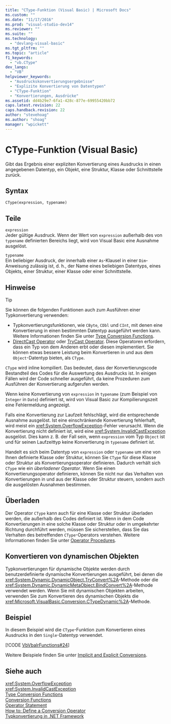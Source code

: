 ```yaml
---
title: "CType-Funktion (Visual Basic) | Microsoft Docs"
ms.custom: ""
ms.date: "11/17/2016"
ms.prod: "visual-studio-dev14"
ms.reviewer: ""
ms.suite: ""
ms.technology: 
  - "devlang-visual-basic"
ms.tgt_pltfrm: ""
ms.topic: "article"
f1_keywords: 
  - "vb.CType"
dev_langs: 
  - "VB"
helpviewer_keywords: 
  - "Ausdruckskonvertierungsergebnisse"
  - "Explizite Konvertierung von Datentypen"
  - "CType-Funktion"
  - "Konvertierungen, Ausdrücke"
ms.assetid: dd4b29e7-6fa1-428c-877e-69955420bb72
caps.latest.revision: 22
caps.handback.revision: 22
author: "stevehoag"
ms.author: "shoag"
manager: "wpickett"
---
```

# CType-Funktion (Visual Basic)
Gibt das Ergebnis einer expliziten Konvertierung eines Ausdrucks in einen angegebenen Datentyp, ein Objekt, eine Struktur, Klasse oder Schnittstelle zurück.  
  
## Syntax  
  
```  
CType(expression, typename)  
```  
  
## Teile  
 `expression`  
 Jeder gültige Ausdruck.  Wenn der Wert von `expression` außerhalb des von `typename` definierten Bereichs liegt, wird von Visual Basic eine Ausnahme ausgelöst.  
  
 `typename`  
 Ein beliebiger Ausdruck, der innerhalb einer `As`\-Klausel in einer `Dim`\-Anweisung zulässig ist, d. h., der Name eines beliebigen Datentyps, eines Objekts, einer Struktur, einer Klasse oder einer Schnittstelle.  
  
## Hinweise  
  
> [!TIP]
>  Sie können die folgenden Funktionen auch zum Ausführen einer Typkonvertierung verwenden:  
>   
>  -   Typkonvertierungsfunktionen, wie `CByte`, `CDbl` und `CInt`, mit denen eine Konvertierung in einen bestimmten Datentyp ausgeführt werden kann.  Weitere Informationen finden Sie unter [Type Conversion Functions](../../../visual-basic/language-reference/functions/type-conversion-functions.md).  
> -   [DirectCast Operator](../../../visual-basic/language-reference/operators/directcast-operator.md) oder [TryCast Operator](../../../visual-basic/language-reference/operators/trycast-operator.md).  Diese Operatoren erfordern, dass ein Typ von dem Anderen erbt oder diesen implementiert.  Sie können etwas bessere Leistung beim Konvertieren in und aus dem `Object`\-Datentyp bieten, als `CType`.  
  
 `CType` wird inline kompiliert. Das bedeutet, dass der Konvertierungscode Bestandteil des Codes für die Auswertung des Ausdrucks ist.  In einigen Fällen wird der Code schneller ausgeführt, da keine Prozeduren zum Ausführen der Konvertierung aufgerufen werden.  
  
 Wenn keine Konvertierung von `expression` in `typename` \(zum Beispiel von `Integer` in `Date`\) definiert ist, wird von Visual Basic zur Kompilierungszeit eine Fehlermeldung angezeigt.  
  
 Falls eine Konvertierung zur Laufzeit fehlschlägt, wird die entsprechende Ausnahme ausgelöst.  Ist eine einschränkende Konvertierung fehlerhaft, wird meist ein <xref:System.OverflowException>\-Fehler verursacht.  Wenn die Konvertierung nicht definiert ist, wird eine <xref:System.InvalidCastException> ausgelöst.  Dies kann z. B. der Fall sein, wenn `expression` vom Typ `Object` ist und für seinen Laufzeittyp keine Konvertierung in `typename` definiert ist.  
  
 Handelt es sich beim Datentyp von `expression` oder `typename` um eine von Ihnen definierte Klasse oder Struktur, können Sie `CType` für diese Klasse oder Struktur als Konvertierungsoperator definieren.  Dadurch verhält sich `CType` wie ein *überladener Operator*.  Wenn Sie einen Konvertierungsoperator definieren, können Sie nicht nur das Verhalten von Konvertierungen in und aus der Klasse oder Struktur steuern, sondern auch die ausgelösten Ausnahmen bestimmen.  
  
## Überladen  
 Der Operator `CType` kann auch für eine Klasse oder Struktur überladen werden, die außerhalb des Codes definiert ist.  Wenn in dem Code Konvertierungen in eine solche Klasse oder Struktur oder in umgekehrter Richtung durchführt werden, müssen Sie sicherstellen, dass Sie das Verhalten des betreffenden `CType`\-Operators verstehen.  Weitere Informationen finden Sie unter [Operator Procedures](../../../visual-basic/programming-guide/language-features/procedures/operator-procedures.md).  
  
## Konvertieren von dynamischen Objekten  
 Typkonvertierungen für dynamische Objekte werden durch benutzerdefinierte dynamische Konvertierungen ausgeführt, bei denen die <xref:System.Dynamic.DynamicObject.TryConvert%2A>\-Methode oder die <xref:System.Dynamic.DynamicMetaObject.BindConvert%2A>\-Methode verwendet werden.  Wenn Sie mit dynamischen Objekten arbeiten, verwenden Sie zum Konvertieren des dynamischen Objekts die <xref:Microsoft.VisualBasic.Conversion.CTypeDynamic%2A>\-Methode.  
  
## Beispiel  
 In diesem Beispiel wird die `CType`\-Funktion zum Konvertieren eines Ausdrucks in den `Single`\-Datentyp verwendet.  
  
 [!CODE [VbVbalrFunctions#24](../CodeSnippet/VS_Snippets_VBCSharp/VbVbalrFunctions#24)]  
  
 Weitere Beispiele finden Sie unter [Implicit and Explicit Conversions](../../../visual-basic/programming-guide/language-features/data-types/implicit-and-explicit-conversions.md).  
  
## Siehe auch  
 <xref:System.OverflowException>   
 <xref:System.InvalidCastException>   
 [Type Conversion Functions](../../../visual-basic/language-reference/functions/type-conversion-functions.md)   
 [Conversion Functions](../../../visual-basic/language-reference/functions/conversion-functions.md)   
 [Operator Statement](../../../visual-basic/language-reference/statements/operator-statement.md)   
 [How to: Define a Conversion Operator](../../../visual-basic/programming-guide/language-features/procedures/how-to-define-a-conversion-operator.md)   
 [Typkonvertierung in .NET Framework](../Topic/Type%20Conversion%20in%20the%20.NET%20Framework.md)